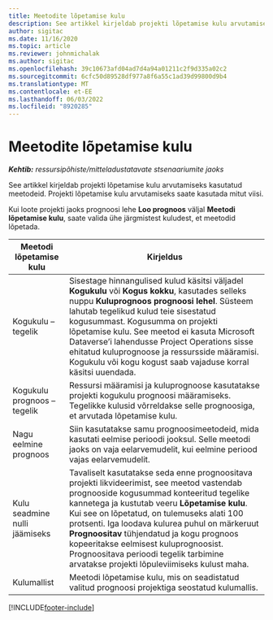 ```yaml
---
title: Meetodite lõpetamise kulu
description: See artikkel kirjeldab projekti lõpetamise kulu arvutamiseks kasutatud meetodeid.
author: sigitac
ms.date: 11/16/2020
ms.topic: article
ms.reviewer: johnmichalak
ms.author: sigitac
ms.openlocfilehash: 39c10673afd04ad7d4a94a01211c2f9d335a02c2
ms.sourcegitcommit: 6cfc50d89528df977a8f6a55c1ad39d99800d9b4
ms.translationtype: MT
ms.contentlocale: et-EE
ms.lasthandoff: 06/03/2022
ms.locfileid: "8920285"
---
```

# <a name="cost-to-complete-methods"></a>Meetodite lõpetamise kulu

_**Kehtib:** ressursipõhiste/mitteladustatavate stsenaariumite jaoks_

See artikkel kirjeldab projekti lõpetamise kulu arvutamiseks kasutatud meetodeid. Projekti lõpetamise kulu arvutamiseks saate kasutada mitut viisi. 

Kui loote projekti jaoks prognoosi lehe **Loo prognoos** väljal **Meetodi lõpetamise kulu**, saate valida ühe järgmistest kuludest, et meetodid lõpetada.

| Meetodi lõpetamise kulu    | Kirjeldus                                                                                                                                                                                                                                                                                                                                                                                                                                                                                        |
|------------------------------|----------------------------------------------------------------------------------------------------------------------------------------------------------------------------------------------------------------------------------------------------------------------------------------------------------------------------------------------------------------------------------------------------------------------------------------------------------------------------------------------------|
| Kogukulu – tegelik            | Sisestage hinnangulised kulud käsitsi väljadel **Kogukulu** või **Kogus kokku**, kasutades selleks nuppu **Kuluprognoos** **prognoosi lehel**. Süsteem lahutab tegelikud kulud teie sisestatud kogusummast. Kogusumma on projekti lõpetamise kulu. See meetod ei kasuta Microsoft Dataverse’i lahendusse Project Operations sisse ehitatud kuluprognoose ja ressursside määramisi. Kogukulu või kogu kogust saab vajaduse korral käsitsi uuendada.  |
| Kogukulu prognoos – tegelik        | Ressursi määramisi ja kuluprognoose kasutatakse projekti kogukulu prognoosi määramiseks. Tegelikke kulusid võrreldakse selle prognoosiga, et arvutada lõpetamise kulu.                                                                                                                                                                                                                                                                          |
| Nagu eelmine prognoos         | Siin kasutatakse samu prognoosimeetodeid, mida kasutati eelmise perioodi jooksul. Selle meetodi jaoks on vaja eelarvemudelit, kui eelmine periood vajas eelarvemudelit.                                                                                                                                                                                                                                                                                                                           |
| Kulu seadmine nulli jäämiseks | Tavaliselt kasutatakse seda enne prognoositava projekti likvideerimist, see meetod vastendab prognooside kogusummad konteeritud tegelike kannetega ja kustutab veeru **Lõpetamise kulu**. Kui see on lõpetatud, on tulemuseks alati 100 protsenti. Iga loodava kulurea puhul on märkeruut **Prognoositav** tühjendatud ja kogu prognoos kopeeritakse eelmisest kuluprognoosist. Prognoositava perioodi tegelik tarbimine arvatakse projekti lõpuleviimiseks kulust maha.              |
| Kulumallist           | Meetodi lõpetamise kulu, mis on seadistatud valitud prognoosi projektiga seostatud kulumallis.                                                                                                                                                                                                                                                                                                                                                                          |


[!INCLUDE[footer-include](../includes/footer-banner.md)]